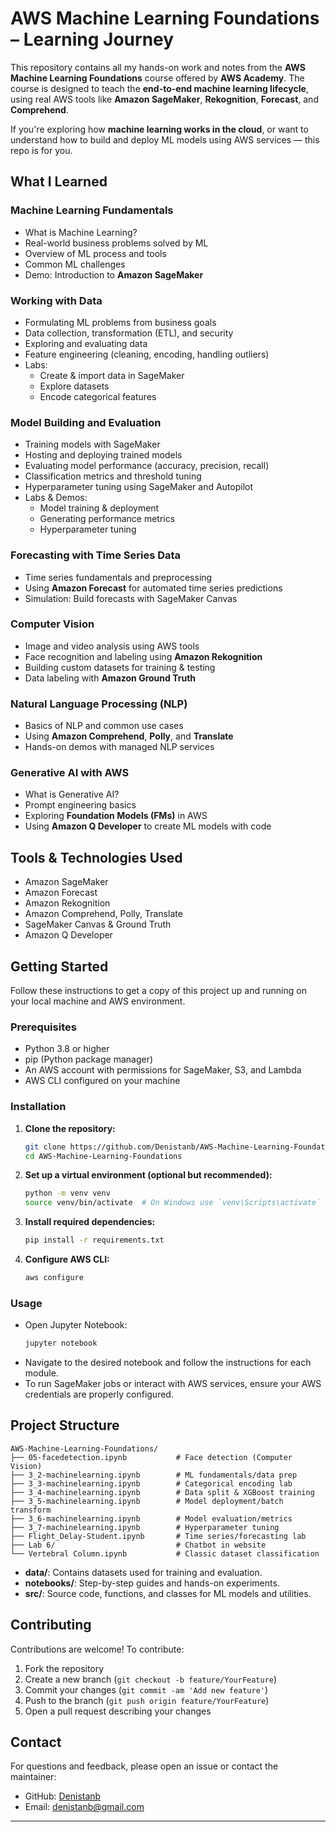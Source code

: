 # AWS Machine Learning Foundations – Learning Journey  

This repository contains all my hands-on work and notes from the **AWS Machine Learning Foundations** course offered by **AWS Academy**. The course is designed to teach the **end-to-end machine learning lifecycle**, using real AWS tools like **Amazon SageMaker**, **Rekognition**, **Forecast**, and **Comprehend**.

If you're exploring how **machine learning works in the cloud**, or want to understand how to build and deploy ML models using AWS services — this repo is for you.

## What I Learned

### Machine Learning Fundamentals
- What is Machine Learning?
- Real-world business problems solved by ML
- Overview of ML process and tools
- Common ML challenges
- Demo: Introduction to **Amazon SageMaker**

### Working with Data
- Formulating ML problems from business goals
- Data collection, transformation (ETL), and security
- Exploring and evaluating data
- Feature engineering (cleaning, encoding, handling outliers)
- Labs:
  - Create & import data in SageMaker
  - Explore datasets
  - Encode categorical features

### Model Building and Evaluation
- Training models with SageMaker
- Hosting and deploying trained models
- Evaluating model performance (accuracy, precision, recall)
- Classification metrics and threshold tuning
- Hyperparameter tuning using SageMaker and Autopilot
- Labs & Demos:
  - Model training & deployment
  - Generating performance metrics
  - Hyperparameter tuning

### Forecasting with Time Series Data
- Time series fundamentals and preprocessing
- Using **Amazon Forecast** for automated time series predictions
- Simulation: Build forecasts with SageMaker Canvas

### Computer Vision
- Image and video analysis using AWS tools
- Face recognition and labeling using **Amazon Rekognition**
- Building custom datasets for training & testing
- Data labeling with **Amazon Ground Truth**

### Natural Language Processing (NLP)
- Basics of NLP and common use cases
- Using **Amazon Comprehend**, **Polly**, and **Translate**
- Hands-on demos with managed NLP services

### Generative AI with AWS
- What is Generative AI?
- Prompt engineering basics
- Exploring **Foundation Models (FMs)** in AWS
- Using **Amazon Q Developer** to create ML models with code

## Tools & Technologies Used
- Amazon SageMaker
- Amazon Forecast
- Amazon Rekognition
- Amazon Comprehend, Polly, Translate
- SageMaker Canvas & Ground Truth
- Amazon Q Developer

## Getting Started

Follow these instructions to get a copy of this project up and running on your local machine and AWS environment.

### Prerequisites

- Python 3.8 or higher
- pip (Python package manager)
- An AWS account with permissions for SageMaker, S3, and Lambda
- AWS CLI configured on your machine

### Installation

1. **Clone the repository:**
   ```bash
   git clone https://github.com/Denistanb/AWS-Machine-Learning-Foundations.git
   cd AWS-Machine-Learning-Foundations
   ```

2. **Set up a virtual environment (optional but recommended):**
   ```bash
   python -m venv venv
   source venv/bin/activate  # On Windows use `venv\Scripts\activate`
   ```

3. **Install required dependencies:**
   ```bash
   pip install -r requirements.txt
   ```

4. **Configure AWS CLI:**
   ```bash
   aws configure
   ```

### Usage

- Open Jupyter Notebook:
  ```bash
  jupyter notebook
  ```
- Navigate to the desired notebook and follow the instructions for each module.
- To run SageMaker jobs or interact with AWS services, ensure your AWS credentials are properly configured.

## Project Structure

```
AWS-Machine-Learning-Foundations/
├── 05-facedetection.ipynb           # Face detection (Computer Vision)
├── 3_2-machinelearning.ipynb        # ML fundamentals/data prep
├── 3_3-machinelearning.ipynb        # Categorical encoding lab
├── 3_4-machinelearning.ipynb        # Data split & XGBoost training
├── 3_5-machinelearning.ipynb        # Model deployment/batch transform
├── 3_6-machinelearning.ipynb        # Model evaluation/metrics
├── 3_7-machinelearning.ipynb        # Hyperparameter tuning
├── Flight_Delay-Student.ipynb       # Time series/forecasting lab
├── Lab 6/                           # Chatbot in website
└── Vertebral Column.ipynb           # Classic dataset classification
```

- **data/**: Contains datasets used for training and evaluation.
- **notebooks/**: Step-by-step guides and hands-on experiments.
- **src/**: Source code, functions, and classes for ML models and utilities.

## Contributing

Contributions are welcome! To contribute:

1. Fork the repository
2. Create a new branch (`git checkout -b feature/YourFeature`)
3. Commit your changes (`git commit -am 'Add new feature'`)
4. Push to the branch (`git push origin feature/YourFeature`)
5. Open a pull request describing your changes

## Contact

For questions and feedback, please open an issue or contact the maintainer:

- GitHub: [Denistanb](https://github.com/Denistanb)
- Email: denistanb@gmail.com

---
